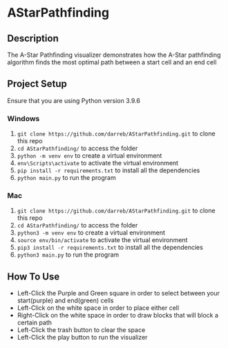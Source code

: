 # AStarPathfinding
## Description
The A-Star Pathfinding visualizer demonstrates how the A-Star pathfinding algorithm finds the most optimal path between a start cell and an end cell
## Project Setup
Ensure that you are using Python version 3.9.6
### Windows
1. `git clone https://github.com/darreb/AStarPathfinding.git` to clone this repo
2. `cd AStarPathfinding/` to access the folder
3. `python -m venv env` to create a virtual environment
4. `env\Scripts\activate` to activate the virtual environment
5. `pip install -r requirements.txt` to install all the dependencies
6. `python main.py` to run the program
### Mac
1. `git clone https://github.com/darreb/AStarPathfinding.git` to clone this repo
2. `cd AStarPathfinding/` to access the folder
3. `python3 -m venv env` to create a virtual environment
4. `source env/bin/activate` to activate the virtual environment
5. `pip3 install -r requirements.txt` to install all the dependencies
6. `python3 main.py` to run the program
## How To Use
- Left-Click the Purple and Green square in order to select between your start(purple) and end(green) cells
- Left-Click on the white space in order to place either cell
- Right-Click on the white space in order to draw blocks that will block a certain path
- Left-Click the trash button to clear the space
- Left-Click the play button to run the visualizer 

